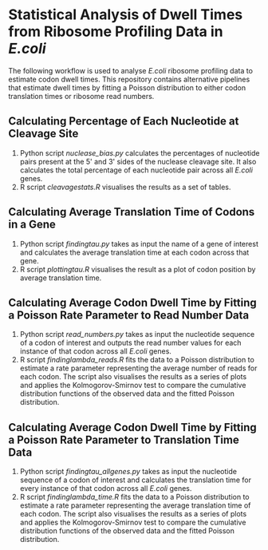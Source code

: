# Statistical Analysis of Dwell Times from Ribosome Profiling Data in _E.coli_
The following workflow is used to analyse _E.coli_ ribosome profiling data to estimate codon dwell times. This repository contains alternative pipelines that estimate dwell times by fitting a Poisson distribution to either codon translation times or ribosome read numbers.

## Calculating Percentage of Each Nucleotide at Cleavage Site
1. Python script _nuclease_bias.py_ calculates the percentages of nucleotide pairs present at the 5' and 3' sides of the nuclease cleavage site. It also calculates the total percentage of each nucleotide pair across all _E.coli_ genes.
2. R script _cleavagestats.R_ visualises the results as a set of tables.

## Calculating Average Translation Time of Codons in a Gene
1. Python script _findingtau.py_ takes as input the name of a gene of interest and calculates the average translation time at each codon across that gene.
2. R script _plottingtau.R_ visualises the result as a plot of codon position by average translation time.

## Calculating Average Codon Dwell Time by Fitting a Poisson Rate Parameter to Read Number Data
1. Python script _read_numbers.py_ takes as input the nucleotide sequence of a codon of interest and outputs the read number values for each instance of that codon across all _E.coli_ genes.
2. R script _findinglambda_reads.R_ fits the data to a Poisson distribution to estimate a rate parameter representing the average number of reads for each codon. The script also visualises the results as a series of plots and applies the Kolmogorov-Smirnov test to compare the cumulative distribution functions of the observed data and the fitted Poisson distribution.

## Calculating Average Codon Dwell Time by Fitting a Poisson Rate Parameter to Translation Time Data
1. Python script _findingtau_allgenes.py_ takes as input the nucleotide sequence of a codon of interest and calculates the translation time for every instance of that codon across all _E.coli_ genes.
2. R script _findinglambda_time.R_ fits the data to a Poisson distribution to estimate a rate parameter representing the average translation time of each codon. The script also visualises the results as a series of plots and applies the Kolmogorov-Smirnov test to compare the cumulative distribution functions of the observed data and the fitted Poisson distribution.
